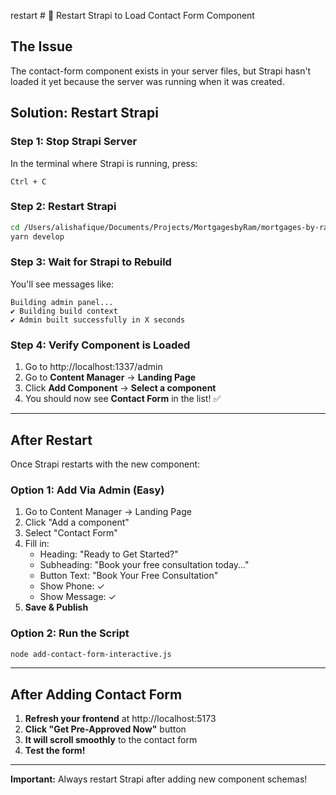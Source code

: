 restart # 🔄 Restart Strapi to Load Contact Form Component

## The Issue

The contact-form component exists in your server files, but Strapi hasn't loaded it yet because the server was running when it was created.

## Solution: Restart Strapi

### Step 1: Stop Strapi Server

In the terminal where Strapi is running, press:
```
Ctrl + C
```

### Step 2: Restart Strapi

```bash
cd /Users/alishafique/Documents/Projects/MortgagesbyRam/mortgages-by-ram/server
yarn develop
```

### Step 3: Wait for Strapi to Rebuild

You'll see messages like:
```
Building admin panel...
✔ Building build context
✔ Admin built successfully in X seconds
```

### Step 4: Verify Component is Loaded

1. Go to http://localhost:1337/admin
2. Go to **Content Manager** → **Landing Page**
3. Click **Add Component** → **Select a component**
4. You should now see **Contact Form** in the list! ✅

---

## After Restart

Once Strapi restarts with the new component:

### Option 1: Add Via Admin (Easy)
1. Go to Content Manager → Landing Page
2. Click "Add a component" 
3. Select "Contact Form"
4. Fill in:
   - Heading: "Ready to Get Started?"
   - Subheading: "Book your free consultation today..."
   - Button Text: "Book Your Free Consultation"
   - Show Phone: ✓
   - Show Message: ✓
5. **Save & Publish**

### Option 2: Run the Script
```bash
node add-contact-form-interactive.js
```

---

## After Adding Contact Form

1. **Refresh your frontend** at http://localhost:5173
2. **Click "Get Pre-Approved Now"** button
3. **It will scroll smoothly** to the contact form
4. **Test the form!**

---

**Important:** Always restart Strapi after adding new component schemas!

